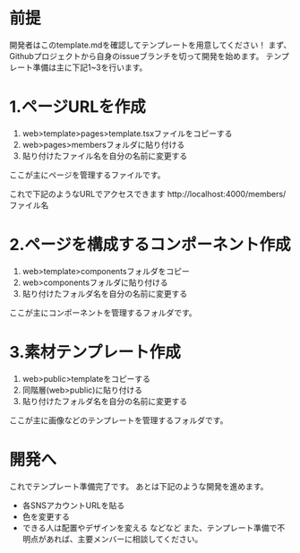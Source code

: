 # 前提
開発者はこのtemplate.mdを確認してテンプレートを用意してください！
まず、Githubプロジェクトから自身のissueブランチを切って開発を始めます。
テンプレート準備は主に下記1~3を行います。

# 1.ページURLを作成
1. web>template>pages>template.tsxファイルをコピーする
2. web>pages>membersフォルダに貼り付ける
3. 貼り付けたファイル名を自分の名前に変更する

ここが主にページを管理するファイルです。

これで下記のようなURLでアクセスできます
http://localhost:4000/members/ファイル名

# 2.ページを構成するコンポーネント作成
1. web>template>componentsフォルダをコピー
2. web>componentsフォルダに貼り付ける
3. 貼り付けたフォルダ名を自分の名前に変更する

ここが主にコンポーネントを管理するフォルダです。

# 3.素材テンプレート作成
1. web>public>templateをコピーする
2. 同階層(web>public)に貼り付ける
3. 貼り付けたフォルダ名を自分の名前に変更する

ここが主に画像などのテンプレートを管理するフォルダです。

# 開発へ
これでテンプレート準備完了です。
あとは下記のような開発を進めます。
- 各SNSアカウントURLを貼る
- 色を変更する
- できる人は配置やデザインを変える
などなど
また、テンプレート準備で不明点があれば、主要メンバーに相談してください。